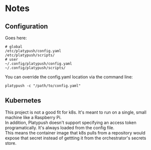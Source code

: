 # Notes

## Configuration 

Goes here:
```Shell
# global
/etc/platypush/config.yaml
/etc/platypush/scripts/
# user
~/.config/platypush/config.yaml
~/.config/platypush/scripts/
```

You can override the config.yaml location via the command line:
```
platypush -c "/path/to/config.yaml"
```

## Kubernetes

This project is not a good fit for k8s. It's meant to run on a single, small machine like a Raspberry Pi.  
In addition, Platypush doesn't support specifying an access token programatically. It's always loaded from the config file.  
This means the container image that k8s pulls from a repository would expose that secret instead of gettting it from the orchestrator's secrets store.  




